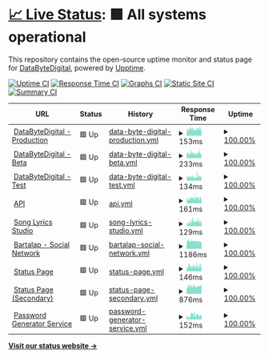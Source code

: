 # [📈 Live Status](https://status1.databytedigital.com): <!--live status--> **🟩 All systems operational**

This repository contains the open-source uptime monitor and status page for [DataByteDigital](https://databytedigital.com), powered by [Upptime](https://github.com/upptime/upptime).

[![Uptime CI](https://github.com/DataByteDigital/status.databytedigital.com/workflows/Uptime%20CI/badge.svg)](https://github.com/DataByteDigital/status.databytedigital.com/actions?query=workflow%3A%22Uptime+CI%22)
[![Response Time CI](https://github.com/DataByteDigital/status.databytedigital.com/workflows/Response%20Time%20CI/badge.svg)](https://github.com/DataByteDigital/status.databytedigital.com/actions?query=workflow%3A%22Response+Time+CI%22)
[![Graphs CI](https://github.com/DataByteDigital/status.databytedigital.com/workflows/Graphs%20CI/badge.svg)](https://github.com/DataByteDigital/status.databytedigital.com/actions?query=workflow%3A%22Graphs+CI%22)
[![Static Site CI](https://github.com/DataByteDigital/status.databytedigital.com/workflows/Static%20Site%20CI/badge.svg)](https://github.com/DataByteDigital/status.databytedigital.com/actions?query=workflow%3A%22Static+Site+CI%22)
[![Summary CI](https://github.com/DataByteDigital/status.databytedigital.com/workflows/Summary%20CI/badge.svg)](https://github.com/DataByteDigital/status.databytedigital.com/actions?query=workflow%3A%22Summary+CI%22)

<!--
With [Upptime](https://upptime.js.org), you can get your own unlimited and free uptime monitor and status page, powered entirely by a GitHub repository. We use [Issues](https://github.com/DataByteDigital/status.databytedigital.com/issues) as incident reports, [Actions](https://github.com/DataByteDigital/status.databytedigital.com/actions) as uptime monitors, and [Pages](https://status1.databytedigital.com) for the status page.
-->
<!--start: status pages-->
<!-- This summary is generated by Upptime (https://github.com/upptime/upptime) -->
<!-- Do not edit this manually, your changes will be overwritten -->
<!-- prettier-ignore -->
| URL | Status | History | Response Time | Uptime |
| --- | ------ | ------- | ------------- | ------ |
| <img alt="" src="https://icons.duckduckgo.com/ip3/databytedigital.com.ico" height="13"> [DataByteDigital - Production](https://databytedigital.com) | 🟩 Up | [data-byte-digital-production.yml](https://github.com/DataByteDigital/Status-Beta/commits/HEAD/history/data-byte-digital-production.yml) | <details><summary><img alt="Response time graph" src="./graphs/data-byte-digital-production/response-time-week.png" height="20"> 153ms</summary><br><a href="https://DataByteDigital.github.io/Status-Beta/history/data-byte-digital-production"><img alt="Response time 153" src="https://img.shields.io/endpoint?url=https%3A%2F%2Fraw.githubusercontent.com%2FDataByteDigital%2FStatus-Beta%2FHEAD%2Fapi%2Fdata-byte-digital-production%2Fresponse-time.json"></a><br><a href="https://DataByteDigital.github.io/Status-Beta/history/data-byte-digital-production"><img alt="24-hour response time 156" src="https://img.shields.io/endpoint?url=https%3A%2F%2Fraw.githubusercontent.com%2FDataByteDigital%2FStatus-Beta%2FHEAD%2Fapi%2Fdata-byte-digital-production%2Fresponse-time-day.json"></a><br><a href="https://DataByteDigital.github.io/Status-Beta/history/data-byte-digital-production"><img alt="7-day response time 153" src="https://img.shields.io/endpoint?url=https%3A%2F%2Fraw.githubusercontent.com%2FDataByteDigital%2FStatus-Beta%2FHEAD%2Fapi%2Fdata-byte-digital-production%2Fresponse-time-week.json"></a><br><a href="https://DataByteDigital.github.io/Status-Beta/history/data-byte-digital-production"><img alt="30-day response time 163" src="https://img.shields.io/endpoint?url=https%3A%2F%2Fraw.githubusercontent.com%2FDataByteDigital%2FStatus-Beta%2FHEAD%2Fapi%2Fdata-byte-digital-production%2Fresponse-time-month.json"></a><br><a href="https://DataByteDigital.github.io/Status-Beta/history/data-byte-digital-production"><img alt="1-year response time 153" src="https://img.shields.io/endpoint?url=https%3A%2F%2Fraw.githubusercontent.com%2FDataByteDigital%2FStatus-Beta%2FHEAD%2Fapi%2Fdata-byte-digital-production%2Fresponse-time-year.json"></a></details> | <details><summary><a href="https://DataByteDigital.github.io/Status-Beta/history/data-byte-digital-production">100.00%</a></summary><a href="https://DataByteDigital.github.io/Status-Beta/history/data-byte-digital-production"><img alt="All-time uptime 100.00%" src="https://img.shields.io/endpoint?url=https%3A%2F%2Fraw.githubusercontent.com%2FDataByteDigital%2FStatus-Beta%2FHEAD%2Fapi%2Fdata-byte-digital-production%2Fuptime.json"></a><br><a href="https://DataByteDigital.github.io/Status-Beta/history/data-byte-digital-production"><img alt="24-hour uptime 100.00%" src="https://img.shields.io/endpoint?url=https%3A%2F%2Fraw.githubusercontent.com%2FDataByteDigital%2FStatus-Beta%2FHEAD%2Fapi%2Fdata-byte-digital-production%2Fuptime-day.json"></a><br><a href="https://DataByteDigital.github.io/Status-Beta/history/data-byte-digital-production"><img alt="7-day uptime 100.00%" src="https://img.shields.io/endpoint?url=https%3A%2F%2Fraw.githubusercontent.com%2FDataByteDigital%2FStatus-Beta%2FHEAD%2Fapi%2Fdata-byte-digital-production%2Fuptime-week.json"></a><br><a href="https://DataByteDigital.github.io/Status-Beta/history/data-byte-digital-production"><img alt="30-day uptime 100.00%" src="https://img.shields.io/endpoint?url=https%3A%2F%2Fraw.githubusercontent.com%2FDataByteDigital%2FStatus-Beta%2FHEAD%2Fapi%2Fdata-byte-digital-production%2Fuptime-month.json"></a><br><a href="https://DataByteDigital.github.io/Status-Beta/history/data-byte-digital-production"><img alt="1-year uptime 100.00%" src="https://img.shields.io/endpoint?url=https%3A%2F%2Fraw.githubusercontent.com%2FDataByteDigital%2FStatus-Beta%2FHEAD%2Fapi%2Fdata-byte-digital-production%2Fuptime-year.json"></a></details>
| <img alt="" src="https://databytedigital.com/logo.png" height="13"> [DataByteDigital - Beta](https://beta.databytedigital.com) | 🟩 Up | [data-byte-digital-beta.yml](https://github.com/DataByteDigital/Status-Beta/commits/HEAD/history/data-byte-digital-beta.yml) | <details><summary><img alt="Response time graph" src="./graphs/data-byte-digital-beta/response-time-week.png" height="20"> 233ms</summary><br><a href="https://DataByteDigital.github.io/Status-Beta/history/data-byte-digital-beta"><img alt="Response time 255" src="https://img.shields.io/endpoint?url=https%3A%2F%2Fraw.githubusercontent.com%2FDataByteDigital%2FStatus-Beta%2FHEAD%2Fapi%2Fdata-byte-digital-beta%2Fresponse-time.json"></a><br><a href="https://DataByteDigital.github.io/Status-Beta/history/data-byte-digital-beta"><img alt="24-hour response time 203" src="https://img.shields.io/endpoint?url=https%3A%2F%2Fraw.githubusercontent.com%2FDataByteDigital%2FStatus-Beta%2FHEAD%2Fapi%2Fdata-byte-digital-beta%2Fresponse-time-day.json"></a><br><a href="https://DataByteDigital.github.io/Status-Beta/history/data-byte-digital-beta"><img alt="7-day response time 233" src="https://img.shields.io/endpoint?url=https%3A%2F%2Fraw.githubusercontent.com%2FDataByteDigital%2FStatus-Beta%2FHEAD%2Fapi%2Fdata-byte-digital-beta%2Fresponse-time-week.json"></a><br><a href="https://DataByteDigital.github.io/Status-Beta/history/data-byte-digital-beta"><img alt="30-day response time 257" src="https://img.shields.io/endpoint?url=https%3A%2F%2Fraw.githubusercontent.com%2FDataByteDigital%2FStatus-Beta%2FHEAD%2Fapi%2Fdata-byte-digital-beta%2Fresponse-time-month.json"></a><br><a href="https://DataByteDigital.github.io/Status-Beta/history/data-byte-digital-beta"><img alt="1-year response time 255" src="https://img.shields.io/endpoint?url=https%3A%2F%2Fraw.githubusercontent.com%2FDataByteDigital%2FStatus-Beta%2FHEAD%2Fapi%2Fdata-byte-digital-beta%2Fresponse-time-year.json"></a></details> | <details><summary><a href="https://DataByteDigital.github.io/Status-Beta/history/data-byte-digital-beta">100.00%</a></summary><a href="https://DataByteDigital.github.io/Status-Beta/history/data-byte-digital-beta"><img alt="All-time uptime 100.00%" src="https://img.shields.io/endpoint?url=https%3A%2F%2Fraw.githubusercontent.com%2FDataByteDigital%2FStatus-Beta%2FHEAD%2Fapi%2Fdata-byte-digital-beta%2Fuptime.json"></a><br><a href="https://DataByteDigital.github.io/Status-Beta/history/data-byte-digital-beta"><img alt="24-hour uptime 100.00%" src="https://img.shields.io/endpoint?url=https%3A%2F%2Fraw.githubusercontent.com%2FDataByteDigital%2FStatus-Beta%2FHEAD%2Fapi%2Fdata-byte-digital-beta%2Fuptime-day.json"></a><br><a href="https://DataByteDigital.github.io/Status-Beta/history/data-byte-digital-beta"><img alt="7-day uptime 100.00%" src="https://img.shields.io/endpoint?url=https%3A%2F%2Fraw.githubusercontent.com%2FDataByteDigital%2FStatus-Beta%2FHEAD%2Fapi%2Fdata-byte-digital-beta%2Fuptime-week.json"></a><br><a href="https://DataByteDigital.github.io/Status-Beta/history/data-byte-digital-beta"><img alt="30-day uptime 100.00%" src="https://img.shields.io/endpoint?url=https%3A%2F%2Fraw.githubusercontent.com%2FDataByteDigital%2FStatus-Beta%2FHEAD%2Fapi%2Fdata-byte-digital-beta%2Fuptime-month.json"></a><br><a href="https://DataByteDigital.github.io/Status-Beta/history/data-byte-digital-beta"><img alt="1-year uptime 100.00%" src="https://img.shields.io/endpoint?url=https%3A%2F%2Fraw.githubusercontent.com%2FDataByteDigital%2FStatus-Beta%2FHEAD%2Fapi%2Fdata-byte-digital-beta%2Fuptime-year.json"></a></details>
| <img alt="" src="https://databytedigital.com/logo.png" height="13"> [DataByteDigital - Test](https://test.databytedigital.com/) | 🟩 Up | [data-byte-digital-test.yml](https://github.com/DataByteDigital/Status-Beta/commits/HEAD/history/data-byte-digital-test.yml) | <details><summary><img alt="Response time graph" src="./graphs/data-byte-digital-test/response-time-week.png" height="20"> 134ms</summary><br><a href="https://DataByteDigital.github.io/Status-Beta/history/data-byte-digital-test"><img alt="Response time 138" src="https://img.shields.io/endpoint?url=https%3A%2F%2Fraw.githubusercontent.com%2FDataByteDigital%2FStatus-Beta%2FHEAD%2Fapi%2Fdata-byte-digital-test%2Fresponse-time.json"></a><br><a href="https://DataByteDigital.github.io/Status-Beta/history/data-byte-digital-test"><img alt="24-hour response time 147" src="https://img.shields.io/endpoint?url=https%3A%2F%2Fraw.githubusercontent.com%2FDataByteDigital%2FStatus-Beta%2FHEAD%2Fapi%2Fdata-byte-digital-test%2Fresponse-time-day.json"></a><br><a href="https://DataByteDigital.github.io/Status-Beta/history/data-byte-digital-test"><img alt="7-day response time 134" src="https://img.shields.io/endpoint?url=https%3A%2F%2Fraw.githubusercontent.com%2FDataByteDigital%2FStatus-Beta%2FHEAD%2Fapi%2Fdata-byte-digital-test%2Fresponse-time-week.json"></a><br><a href="https://DataByteDigital.github.io/Status-Beta/history/data-byte-digital-test"><img alt="30-day response time 138" src="https://img.shields.io/endpoint?url=https%3A%2F%2Fraw.githubusercontent.com%2FDataByteDigital%2FStatus-Beta%2FHEAD%2Fapi%2Fdata-byte-digital-test%2Fresponse-time-month.json"></a><br><a href="https://DataByteDigital.github.io/Status-Beta/history/data-byte-digital-test"><img alt="1-year response time 138" src="https://img.shields.io/endpoint?url=https%3A%2F%2Fraw.githubusercontent.com%2FDataByteDigital%2FStatus-Beta%2FHEAD%2Fapi%2Fdata-byte-digital-test%2Fresponse-time-year.json"></a></details> | <details><summary><a href="https://DataByteDigital.github.io/Status-Beta/history/data-byte-digital-test">100.00%</a></summary><a href="https://DataByteDigital.github.io/Status-Beta/history/data-byte-digital-test"><img alt="All-time uptime 100.00%" src="https://img.shields.io/endpoint?url=https%3A%2F%2Fraw.githubusercontent.com%2FDataByteDigital%2FStatus-Beta%2FHEAD%2Fapi%2Fdata-byte-digital-test%2Fuptime.json"></a><br><a href="https://DataByteDigital.github.io/Status-Beta/history/data-byte-digital-test"><img alt="24-hour uptime 100.00%" src="https://img.shields.io/endpoint?url=https%3A%2F%2Fraw.githubusercontent.com%2FDataByteDigital%2FStatus-Beta%2FHEAD%2Fapi%2Fdata-byte-digital-test%2Fuptime-day.json"></a><br><a href="https://DataByteDigital.github.io/Status-Beta/history/data-byte-digital-test"><img alt="7-day uptime 100.00%" src="https://img.shields.io/endpoint?url=https%3A%2F%2Fraw.githubusercontent.com%2FDataByteDigital%2FStatus-Beta%2FHEAD%2Fapi%2Fdata-byte-digital-test%2Fuptime-week.json"></a><br><a href="https://DataByteDigital.github.io/Status-Beta/history/data-byte-digital-test"><img alt="30-day uptime 100.00%" src="https://img.shields.io/endpoint?url=https%3A%2F%2Fraw.githubusercontent.com%2FDataByteDigital%2FStatus-Beta%2FHEAD%2Fapi%2Fdata-byte-digital-test%2Fuptime-month.json"></a><br><a href="https://DataByteDigital.github.io/Status-Beta/history/data-byte-digital-test"><img alt="1-year uptime 100.00%" src="https://img.shields.io/endpoint?url=https%3A%2F%2Fraw.githubusercontent.com%2FDataByteDigital%2FStatus-Beta%2FHEAD%2Fapi%2Fdata-byte-digital-test%2Fuptime-year.json"></a></details>
| <img alt="" src="https://api.databytedigital.com/images/api.png" height="13"> [API](https://api.databytedigital.com) | 🟩 Up | [api.yml](https://github.com/DataByteDigital/Status-Beta/commits/HEAD/history/api.yml) | <details><summary><img alt="Response time graph" src="./graphs/api/response-time-week.png" height="20"> 161ms</summary><br><a href="https://DataByteDigital.github.io/Status-Beta/history/api"><img alt="Response time 195" src="https://img.shields.io/endpoint?url=https%3A%2F%2Fraw.githubusercontent.com%2FDataByteDigital%2FStatus-Beta%2FHEAD%2Fapi%2Fapi%2Fresponse-time.json"></a><br><a href="https://DataByteDigital.github.io/Status-Beta/history/api"><img alt="24-hour response time 184" src="https://img.shields.io/endpoint?url=https%3A%2F%2Fraw.githubusercontent.com%2FDataByteDigital%2FStatus-Beta%2FHEAD%2Fapi%2Fapi%2Fresponse-time-day.json"></a><br><a href="https://DataByteDigital.github.io/Status-Beta/history/api"><img alt="7-day response time 161" src="https://img.shields.io/endpoint?url=https%3A%2F%2Fraw.githubusercontent.com%2FDataByteDigital%2FStatus-Beta%2FHEAD%2Fapi%2Fapi%2Fresponse-time-week.json"></a><br><a href="https://DataByteDigital.github.io/Status-Beta/history/api"><img alt="30-day response time 219" src="https://img.shields.io/endpoint?url=https%3A%2F%2Fraw.githubusercontent.com%2FDataByteDigital%2FStatus-Beta%2FHEAD%2Fapi%2Fapi%2Fresponse-time-month.json"></a><br><a href="https://DataByteDigital.github.io/Status-Beta/history/api"><img alt="1-year response time 195" src="https://img.shields.io/endpoint?url=https%3A%2F%2Fraw.githubusercontent.com%2FDataByteDigital%2FStatus-Beta%2FHEAD%2Fapi%2Fapi%2Fresponse-time-year.json"></a></details> | <details><summary><a href="https://DataByteDigital.github.io/Status-Beta/history/api">100.00%</a></summary><a href="https://DataByteDigital.github.io/Status-Beta/history/api"><img alt="All-time uptime 99.99%" src="https://img.shields.io/endpoint?url=https%3A%2F%2Fraw.githubusercontent.com%2FDataByteDigital%2FStatus-Beta%2FHEAD%2Fapi%2Fapi%2Fuptime.json"></a><br><a href="https://DataByteDigital.github.io/Status-Beta/history/api"><img alt="24-hour uptime 100.00%" src="https://img.shields.io/endpoint?url=https%3A%2F%2Fraw.githubusercontent.com%2FDataByteDigital%2FStatus-Beta%2FHEAD%2Fapi%2Fapi%2Fuptime-day.json"></a><br><a href="https://DataByteDigital.github.io/Status-Beta/history/api"><img alt="7-day uptime 100.00%" src="https://img.shields.io/endpoint?url=https%3A%2F%2Fraw.githubusercontent.com%2FDataByteDigital%2FStatus-Beta%2FHEAD%2Fapi%2Fapi%2Fuptime-week.json"></a><br><a href="https://DataByteDigital.github.io/Status-Beta/history/api"><img alt="30-day uptime 99.96%" src="https://img.shields.io/endpoint?url=https%3A%2F%2Fraw.githubusercontent.com%2FDataByteDigital%2FStatus-Beta%2FHEAD%2Fapi%2Fapi%2Fuptime-month.json"></a><br><a href="https://DataByteDigital.github.io/Status-Beta/history/api"><img alt="1-year uptime 99.99%" src="https://img.shields.io/endpoint?url=https%3A%2F%2Fraw.githubusercontent.com%2FDataByteDigital%2FStatus-Beta%2FHEAD%2Fapi%2Fapi%2Fuptime-year.json"></a></details>
| <img alt="" src="https://icons.duckduckgo.com/ip3/songlyrics.databytedigital.com.ico" height="13"> [Song Lyrics Studio](https://songlyrics.databytedigital.com/) | 🟩 Up | [song-lyrics-studio.yml](https://github.com/DataByteDigital/Status-Beta/commits/HEAD/history/song-lyrics-studio.yml) | <details><summary><img alt="Response time graph" src="./graphs/song-lyrics-studio/response-time-week.png" height="20"> 129ms</summary><br><a href="https://DataByteDigital.github.io/Status-Beta/history/song-lyrics-studio"><img alt="Response time 154" src="https://img.shields.io/endpoint?url=https%3A%2F%2Fraw.githubusercontent.com%2FDataByteDigital%2FStatus-Beta%2FHEAD%2Fapi%2Fsong-lyrics-studio%2Fresponse-time.json"></a><br><a href="https://DataByteDigital.github.io/Status-Beta/history/song-lyrics-studio"><img alt="24-hour response time 134" src="https://img.shields.io/endpoint?url=https%3A%2F%2Fraw.githubusercontent.com%2FDataByteDigital%2FStatus-Beta%2FHEAD%2Fapi%2Fsong-lyrics-studio%2Fresponse-time-day.json"></a><br><a href="https://DataByteDigital.github.io/Status-Beta/history/song-lyrics-studio"><img alt="7-day response time 129" src="https://img.shields.io/endpoint?url=https%3A%2F%2Fraw.githubusercontent.com%2FDataByteDigital%2FStatus-Beta%2FHEAD%2Fapi%2Fsong-lyrics-studio%2Fresponse-time-week.json"></a><br><a href="https://DataByteDigital.github.io/Status-Beta/history/song-lyrics-studio"><img alt="30-day response time 162" src="https://img.shields.io/endpoint?url=https%3A%2F%2Fraw.githubusercontent.com%2FDataByteDigital%2FStatus-Beta%2FHEAD%2Fapi%2Fsong-lyrics-studio%2Fresponse-time-month.json"></a><br><a href="https://DataByteDigital.github.io/Status-Beta/history/song-lyrics-studio"><img alt="1-year response time 154" src="https://img.shields.io/endpoint?url=https%3A%2F%2Fraw.githubusercontent.com%2FDataByteDigital%2FStatus-Beta%2FHEAD%2Fapi%2Fsong-lyrics-studio%2Fresponse-time-year.json"></a></details> | <details><summary><a href="https://DataByteDigital.github.io/Status-Beta/history/song-lyrics-studio">100.00%</a></summary><a href="https://DataByteDigital.github.io/Status-Beta/history/song-lyrics-studio"><img alt="All-time uptime 99.99%" src="https://img.shields.io/endpoint?url=https%3A%2F%2Fraw.githubusercontent.com%2FDataByteDigital%2FStatus-Beta%2FHEAD%2Fapi%2Fsong-lyrics-studio%2Fuptime.json"></a><br><a href="https://DataByteDigital.github.io/Status-Beta/history/song-lyrics-studio"><img alt="24-hour uptime 100.00%" src="https://img.shields.io/endpoint?url=https%3A%2F%2Fraw.githubusercontent.com%2FDataByteDigital%2FStatus-Beta%2FHEAD%2Fapi%2Fsong-lyrics-studio%2Fuptime-day.json"></a><br><a href="https://DataByteDigital.github.io/Status-Beta/history/song-lyrics-studio"><img alt="7-day uptime 100.00%" src="https://img.shields.io/endpoint?url=https%3A%2F%2Fraw.githubusercontent.com%2FDataByteDigital%2FStatus-Beta%2FHEAD%2Fapi%2Fsong-lyrics-studio%2Fuptime-week.json"></a><br><a href="https://DataByteDigital.github.io/Status-Beta/history/song-lyrics-studio"><img alt="30-day uptime 99.96%" src="https://img.shields.io/endpoint?url=https%3A%2F%2Fraw.githubusercontent.com%2FDataByteDigital%2FStatus-Beta%2FHEAD%2Fapi%2Fsong-lyrics-studio%2Fuptime-month.json"></a><br><a href="https://DataByteDigital.github.io/Status-Beta/history/song-lyrics-studio"><img alt="1-year uptime 99.99%" src="https://img.shields.io/endpoint?url=https%3A%2F%2Fraw.githubusercontent.com%2FDataByteDigital%2FStatus-Beta%2FHEAD%2Fapi%2Fsong-lyrics-studio%2Fuptime-year.json"></a></details>
| <img alt="" src="https://icons.duckduckgo.com/ip3/bartalap.databytedigital.com.ico" height="13"> [Bartalap - Social Network](https://bartalap.databytedigital.com) | 🟩 Up | [bartalap-social-network.yml](https://github.com/DataByteDigital/Status-Beta/commits/HEAD/history/bartalap-social-network.yml) | <details><summary><img alt="Response time graph" src="./graphs/bartalap-social-network/response-time-week.png" height="20"> 1186ms</summary><br><a href="https://DataByteDigital.github.io/Status-Beta/history/bartalap-social-network"><img alt="Response time 1215" src="https://img.shields.io/endpoint?url=https%3A%2F%2Fraw.githubusercontent.com%2FDataByteDigital%2FStatus-Beta%2FHEAD%2Fapi%2Fbartalap-social-network%2Fresponse-time.json"></a><br><a href="https://DataByteDigital.github.io/Status-Beta/history/bartalap-social-network"><img alt="24-hour response time 1079" src="https://img.shields.io/endpoint?url=https%3A%2F%2Fraw.githubusercontent.com%2FDataByteDigital%2FStatus-Beta%2FHEAD%2Fapi%2Fbartalap-social-network%2Fresponse-time-day.json"></a><br><a href="https://DataByteDigital.github.io/Status-Beta/history/bartalap-social-network"><img alt="7-day response time 1186" src="https://img.shields.io/endpoint?url=https%3A%2F%2Fraw.githubusercontent.com%2FDataByteDigital%2FStatus-Beta%2FHEAD%2Fapi%2Fbartalap-social-network%2Fresponse-time-week.json"></a><br><a href="https://DataByteDigital.github.io/Status-Beta/history/bartalap-social-network"><img alt="30-day response time 1187" src="https://img.shields.io/endpoint?url=https%3A%2F%2Fraw.githubusercontent.com%2FDataByteDigital%2FStatus-Beta%2FHEAD%2Fapi%2Fbartalap-social-network%2Fresponse-time-month.json"></a><br><a href="https://DataByteDigital.github.io/Status-Beta/history/bartalap-social-network"><img alt="1-year response time 1215" src="https://img.shields.io/endpoint?url=https%3A%2F%2Fraw.githubusercontent.com%2FDataByteDigital%2FStatus-Beta%2FHEAD%2Fapi%2Fbartalap-social-network%2Fresponse-time-year.json"></a></details> | <details><summary><a href="https://DataByteDigital.github.io/Status-Beta/history/bartalap-social-network">100.00%</a></summary><a href="https://DataByteDigital.github.io/Status-Beta/history/bartalap-social-network"><img alt="All-time uptime 100.00%" src="https://img.shields.io/endpoint?url=https%3A%2F%2Fraw.githubusercontent.com%2FDataByteDigital%2FStatus-Beta%2FHEAD%2Fapi%2Fbartalap-social-network%2Fuptime.json"></a><br><a href="https://DataByteDigital.github.io/Status-Beta/history/bartalap-social-network"><img alt="24-hour uptime 100.00%" src="https://img.shields.io/endpoint?url=https%3A%2F%2Fraw.githubusercontent.com%2FDataByteDigital%2FStatus-Beta%2FHEAD%2Fapi%2Fbartalap-social-network%2Fuptime-day.json"></a><br><a href="https://DataByteDigital.github.io/Status-Beta/history/bartalap-social-network"><img alt="7-day uptime 100.00%" src="https://img.shields.io/endpoint?url=https%3A%2F%2Fraw.githubusercontent.com%2FDataByteDigital%2FStatus-Beta%2FHEAD%2Fapi%2Fbartalap-social-network%2Fuptime-week.json"></a><br><a href="https://DataByteDigital.github.io/Status-Beta/history/bartalap-social-network"><img alt="30-day uptime 100.00%" src="https://img.shields.io/endpoint?url=https%3A%2F%2Fraw.githubusercontent.com%2FDataByteDigital%2FStatus-Beta%2FHEAD%2Fapi%2Fbartalap-social-network%2Fuptime-month.json"></a><br><a href="https://DataByteDigital.github.io/Status-Beta/history/bartalap-social-network"><img alt="1-year uptime 100.00%" src="https://img.shields.io/endpoint?url=https%3A%2F%2Fraw.githubusercontent.com%2FDataByteDigital%2FStatus-Beta%2FHEAD%2Fapi%2Fbartalap-social-network%2Fuptime-year.json"></a></details>
| <img alt="" src="https://databytedigital.com/logo.png" height="13"> [Status Page](https://status.databytedigital.com) | 🟩 Up | [status-page.yml](https://github.com/DataByteDigital/Status-Beta/commits/HEAD/history/status-page.yml) | <details><summary><img alt="Response time graph" src="./graphs/status-page/response-time-week.png" height="20"> 146ms</summary><br><a href="https://DataByteDigital.github.io/Status-Beta/history/status-page"><img alt="Response time 160" src="https://img.shields.io/endpoint?url=https%3A%2F%2Fraw.githubusercontent.com%2FDataByteDigital%2FStatus-Beta%2FHEAD%2Fapi%2Fstatus-page%2Fresponse-time.json"></a><br><a href="https://DataByteDigital.github.io/Status-Beta/history/status-page"><img alt="24-hour response time 163" src="https://img.shields.io/endpoint?url=https%3A%2F%2Fraw.githubusercontent.com%2FDataByteDigital%2FStatus-Beta%2FHEAD%2Fapi%2Fstatus-page%2Fresponse-time-day.json"></a><br><a href="https://DataByteDigital.github.io/Status-Beta/history/status-page"><img alt="7-day response time 146" src="https://img.shields.io/endpoint?url=https%3A%2F%2Fraw.githubusercontent.com%2FDataByteDigital%2FStatus-Beta%2FHEAD%2Fapi%2Fstatus-page%2Fresponse-time-week.json"></a><br><a href="https://DataByteDigital.github.io/Status-Beta/history/status-page"><img alt="30-day response time 134" src="https://img.shields.io/endpoint?url=https%3A%2F%2Fraw.githubusercontent.com%2FDataByteDigital%2FStatus-Beta%2FHEAD%2Fapi%2Fstatus-page%2Fresponse-time-month.json"></a><br><a href="https://DataByteDigital.github.io/Status-Beta/history/status-page"><img alt="1-year response time 160" src="https://img.shields.io/endpoint?url=https%3A%2F%2Fraw.githubusercontent.com%2FDataByteDigital%2FStatus-Beta%2FHEAD%2Fapi%2Fstatus-page%2Fresponse-time-year.json"></a></details> | <details><summary><a href="https://DataByteDigital.github.io/Status-Beta/history/status-page">100.00%</a></summary><a href="https://DataByteDigital.github.io/Status-Beta/history/status-page"><img alt="All-time uptime 100.00%" src="https://img.shields.io/endpoint?url=https%3A%2F%2Fraw.githubusercontent.com%2FDataByteDigital%2FStatus-Beta%2FHEAD%2Fapi%2Fstatus-page%2Fuptime.json"></a><br><a href="https://DataByteDigital.github.io/Status-Beta/history/status-page"><img alt="24-hour uptime 100.00%" src="https://img.shields.io/endpoint?url=https%3A%2F%2Fraw.githubusercontent.com%2FDataByteDigital%2FStatus-Beta%2FHEAD%2Fapi%2Fstatus-page%2Fuptime-day.json"></a><br><a href="https://DataByteDigital.github.io/Status-Beta/history/status-page"><img alt="7-day uptime 100.00%" src="https://img.shields.io/endpoint?url=https%3A%2F%2Fraw.githubusercontent.com%2FDataByteDigital%2FStatus-Beta%2FHEAD%2Fapi%2Fstatus-page%2Fuptime-week.json"></a><br><a href="https://DataByteDigital.github.io/Status-Beta/history/status-page"><img alt="30-day uptime 100.00%" src="https://img.shields.io/endpoint?url=https%3A%2F%2Fraw.githubusercontent.com%2FDataByteDigital%2FStatus-Beta%2FHEAD%2Fapi%2Fstatus-page%2Fuptime-month.json"></a><br><a href="https://DataByteDigital.github.io/Status-Beta/history/status-page"><img alt="1-year uptime 100.00%" src="https://img.shields.io/endpoint?url=https%3A%2F%2Fraw.githubusercontent.com%2FDataByteDigital%2FStatus-Beta%2FHEAD%2Fapi%2Fstatus-page%2Fuptime-year.json"></a></details>
| <img alt="" src="https://databytedigital.com/logo.png" height="13"> [Status Page (Secondary)](https://status1.databytedigital.com) | 🟩 Up | [status-page-secondary.yml](https://github.com/DataByteDigital/Status-Beta/commits/HEAD/history/status-page-secondary.yml) | <details><summary><img alt="Response time graph" src="./graphs/status-page-secondary/response-time-week.png" height="20"> 876ms</summary><br><a href="https://DataByteDigital.github.io/Status-Beta/history/status-page-secondary"><img alt="Response time 874" src="https://img.shields.io/endpoint?url=https%3A%2F%2Fraw.githubusercontent.com%2FDataByteDigital%2FStatus-Beta%2FHEAD%2Fapi%2Fstatus-page-secondary%2Fresponse-time.json"></a><br><a href="https://DataByteDigital.github.io/Status-Beta/history/status-page-secondary"><img alt="24-hour response time 941" src="https://img.shields.io/endpoint?url=https%3A%2F%2Fraw.githubusercontent.com%2FDataByteDigital%2FStatus-Beta%2FHEAD%2Fapi%2Fstatus-page-secondary%2Fresponse-time-day.json"></a><br><a href="https://DataByteDigital.github.io/Status-Beta/history/status-page-secondary"><img alt="7-day response time 876" src="https://img.shields.io/endpoint?url=https%3A%2F%2Fraw.githubusercontent.com%2FDataByteDigital%2FStatus-Beta%2FHEAD%2Fapi%2Fstatus-page-secondary%2Fresponse-time-week.json"></a><br><a href="https://DataByteDigital.github.io/Status-Beta/history/status-page-secondary"><img alt="30-day response time 870" src="https://img.shields.io/endpoint?url=https%3A%2F%2Fraw.githubusercontent.com%2FDataByteDigital%2FStatus-Beta%2FHEAD%2Fapi%2Fstatus-page-secondary%2Fresponse-time-month.json"></a><br><a href="https://DataByteDigital.github.io/Status-Beta/history/status-page-secondary"><img alt="1-year response time 874" src="https://img.shields.io/endpoint?url=https%3A%2F%2Fraw.githubusercontent.com%2FDataByteDigital%2FStatus-Beta%2FHEAD%2Fapi%2Fstatus-page-secondary%2Fresponse-time-year.json"></a></details> | <details><summary><a href="https://DataByteDigital.github.io/Status-Beta/history/status-page-secondary">100.00%</a></summary><a href="https://DataByteDigital.github.io/Status-Beta/history/status-page-secondary"><img alt="All-time uptime 100.00%" src="https://img.shields.io/endpoint?url=https%3A%2F%2Fraw.githubusercontent.com%2FDataByteDigital%2FStatus-Beta%2FHEAD%2Fapi%2Fstatus-page-secondary%2Fuptime.json"></a><br><a href="https://DataByteDigital.github.io/Status-Beta/history/status-page-secondary"><img alt="24-hour uptime 100.00%" src="https://img.shields.io/endpoint?url=https%3A%2F%2Fraw.githubusercontent.com%2FDataByteDigital%2FStatus-Beta%2FHEAD%2Fapi%2Fstatus-page-secondary%2Fuptime-day.json"></a><br><a href="https://DataByteDigital.github.io/Status-Beta/history/status-page-secondary"><img alt="7-day uptime 100.00%" src="https://img.shields.io/endpoint?url=https%3A%2F%2Fraw.githubusercontent.com%2FDataByteDigital%2FStatus-Beta%2FHEAD%2Fapi%2Fstatus-page-secondary%2Fuptime-week.json"></a><br><a href="https://DataByteDigital.github.io/Status-Beta/history/status-page-secondary"><img alt="30-day uptime 100.00%" src="https://img.shields.io/endpoint?url=https%3A%2F%2Fraw.githubusercontent.com%2FDataByteDigital%2FStatus-Beta%2FHEAD%2Fapi%2Fstatus-page-secondary%2Fuptime-month.json"></a><br><a href="https://DataByteDigital.github.io/Status-Beta/history/status-page-secondary"><img alt="1-year uptime 100.00%" src="https://img.shields.io/endpoint?url=https%3A%2F%2Fraw.githubusercontent.com%2FDataByteDigital%2FStatus-Beta%2FHEAD%2Fapi%2Fstatus-page-secondary%2Fuptime-year.json"></a></details>
| <img alt="" src="https://icons.duckduckgo.com/ip3/passwordgenerator.databytedigital.com.ico" height="13"> [Password Generator Service](https://passwordgenerator.databytedigital.com/) | 🟩 Up | [password-generator-service.yml](https://github.com/DataByteDigital/Status-Beta/commits/HEAD/history/password-generator-service.yml) | <details><summary><img alt="Response time graph" src="./graphs/password-generator-service/response-time-week.png" height="20"> 152ms</summary><br><a href="https://DataByteDigital.github.io/Status-Beta/history/password-generator-service"><img alt="Response time 179" src="https://img.shields.io/endpoint?url=https%3A%2F%2Fraw.githubusercontent.com%2FDataByteDigital%2FStatus-Beta%2FHEAD%2Fapi%2Fpassword-generator-service%2Fresponse-time.json"></a><br><a href="https://DataByteDigital.github.io/Status-Beta/history/password-generator-service"><img alt="24-hour response time 176" src="https://img.shields.io/endpoint?url=https%3A%2F%2Fraw.githubusercontent.com%2FDataByteDigital%2FStatus-Beta%2FHEAD%2Fapi%2Fpassword-generator-service%2Fresponse-time-day.json"></a><br><a href="https://DataByteDigital.github.io/Status-Beta/history/password-generator-service"><img alt="7-day response time 152" src="https://img.shields.io/endpoint?url=https%3A%2F%2Fraw.githubusercontent.com%2FDataByteDigital%2FStatus-Beta%2FHEAD%2Fapi%2Fpassword-generator-service%2Fresponse-time-week.json"></a><br><a href="https://DataByteDigital.github.io/Status-Beta/history/password-generator-service"><img alt="30-day response time 179" src="https://img.shields.io/endpoint?url=https%3A%2F%2Fraw.githubusercontent.com%2FDataByteDigital%2FStatus-Beta%2FHEAD%2Fapi%2Fpassword-generator-service%2Fresponse-time-month.json"></a><br><a href="https://DataByteDigital.github.io/Status-Beta/history/password-generator-service"><img alt="1-year response time 179" src="https://img.shields.io/endpoint?url=https%3A%2F%2Fraw.githubusercontent.com%2FDataByteDigital%2FStatus-Beta%2FHEAD%2Fapi%2Fpassword-generator-service%2Fresponse-time-year.json"></a></details> | <details><summary><a href="https://DataByteDigital.github.io/Status-Beta/history/password-generator-service">100.00%</a></summary><a href="https://DataByteDigital.github.io/Status-Beta/history/password-generator-service"><img alt="All-time uptime 100.00%" src="https://img.shields.io/endpoint?url=https%3A%2F%2Fraw.githubusercontent.com%2FDataByteDigital%2FStatus-Beta%2FHEAD%2Fapi%2Fpassword-generator-service%2Fuptime.json"></a><br><a href="https://DataByteDigital.github.io/Status-Beta/history/password-generator-service"><img alt="24-hour uptime 100.00%" src="https://img.shields.io/endpoint?url=https%3A%2F%2Fraw.githubusercontent.com%2FDataByteDigital%2FStatus-Beta%2FHEAD%2Fapi%2Fpassword-generator-service%2Fuptime-day.json"></a><br><a href="https://DataByteDigital.github.io/Status-Beta/history/password-generator-service"><img alt="7-day uptime 100.00%" src="https://img.shields.io/endpoint?url=https%3A%2F%2Fraw.githubusercontent.com%2FDataByteDigital%2FStatus-Beta%2FHEAD%2Fapi%2Fpassword-generator-service%2Fuptime-week.json"></a><br><a href="https://DataByteDigital.github.io/Status-Beta/history/password-generator-service"><img alt="30-day uptime 100.00%" src="https://img.shields.io/endpoint?url=https%3A%2F%2Fraw.githubusercontent.com%2FDataByteDigital%2FStatus-Beta%2FHEAD%2Fapi%2Fpassword-generator-service%2Fuptime-month.json"></a><br><a href="https://DataByteDigital.github.io/Status-Beta/history/password-generator-service"><img alt="1-year uptime 100.00%" src="https://img.shields.io/endpoint?url=https%3A%2F%2Fraw.githubusercontent.com%2FDataByteDigital%2FStatus-Beta%2FHEAD%2Fapi%2Fpassword-generator-service%2Fuptime-year.json"></a></details>

<!--end: status pages-->

[**Visit our status website →**](https://databytedigital.github.io/Status-Beta/)

<!--
## 📄 License

- Powered by: [Upptime](https://github.com/upptime/upptime)
- Code: [MIT](./LICENSE) © [DataByteDigital](https://databytedigital.com)
- Data in the `./history` directory: [Open Database License](https://opendatacommons.org/licenses/odbl/1-0/)
-->
